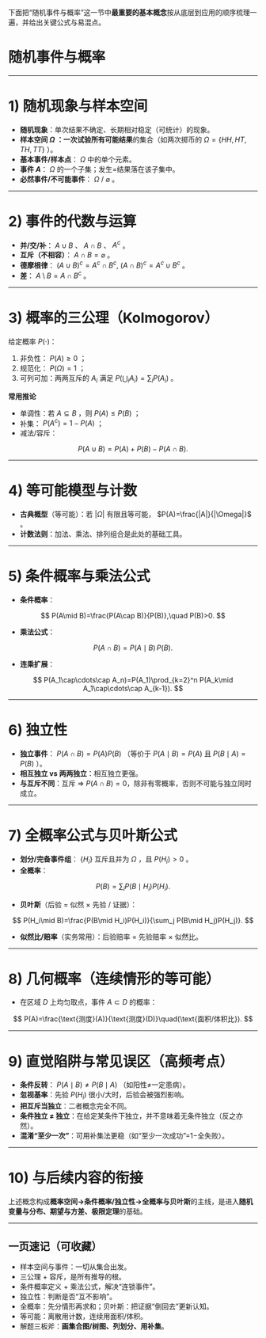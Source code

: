 下面把“随机事件与概率”这一节中**最重要的基本概念**按从底层到应用的顺序梳理一遍，并给出关键公式与易混点。
# 随机事件与概率
---

# 1) 随机现象与样本空间

* **随机现象**：单次结果不确定、长期相对稳定（可统计）的现象。
* **样本空间 $\Omega$ **：一次试验**所有可能结果**的集合（如两次掷币的 $\Omega=\{HH,HT,TH,TT\}$ ）。
* **基本事件/样本点**： $\Omega$ 中的单个元素。
* **事件 $A$**： $\Omega$ 的一个子集；发生=结果落在该子集中。
* **必然事件/不可能事件**： $\Omega$ / $\varnothing$ 。

---

# 2) 事件的代数与运算

* **并/交/补**： $A\cup B$ 、 $A\cap B$ 、 $A^c$ 。
* **互斥（不相容）**： $A\cap B=\varnothing$ 。
* **德摩根律**： $(A\cup B)^c=A^c\cap B^c,\ (A\cap B)^c=A^c\cup B^c$ 。
* **差**： $A\setminus B=A\cap B^c$ 。

---

# 3) 概率的三公理（Kolmogorov）

给定概率 $P(\cdot)$：

1. 非负性： $P(A)\ge0$ ；
2. 规范化： $P(\Omega)=1$ ；
3. 可列可加：两两互斥的 $A_i$ 满足 $P\left(\bigcup_i A_i\right)=\sum_i P(A_i)$ 。

**常用推论**

* 单调性：若 $A\subseteq B$ ，则 $P(A)\le P(B)$ ；
* 补集： $P(A^c)=1-P(A)$ ；
* 减法/容斥：

$$
P(A\cup B)=P(A)+P(B)-P(A\cap B).
$$

---

# 4) 等可能模型与计数

* **古典概型**（等可能）：若 $|\Omega|$ 有限且等可能， $P(A)=\frac{|A|}{|\Omega|}$ 。
* **计数法则**：加法、乘法、排列组合是此处的基础工具。

---

# 5) 条件概率与乘法公式

* **条件概率**：

$$
P(A\mid B)=\frac{P(A\cap B)}{P(B)},\quad P(B)>0.
$$

* **乘法公式**：

$$
P(A\cap B)=P(A\mid B)\,P(B).
$$
* **连乘扩展**：

$$
P(A_1\cap\cdots\cap A_n)=P(A_1)\prod_{k=2}^n P(A_k\mid A_1\cap\cdots\cap A_{k-1}).
$$

---

# 6) 独立性

* **独立事件**： $P(A\cap B)=P(A)P(B)$ （等价于 $P(A\mid B)=P(A)$ 且 $P(B\mid A)=P(B)$ ）。
* **相互独立 vs 两两独立**：相互独立更强。
* **与互斥不同**：互斥 ⇒ $P(A\cap B)=0$，除非有零概率，否则不可能与独立同时成立。

---

# 7) 全概率公式与贝叶斯公式

* **划分/完备事件组**： $\{H_i\}$ 互斥且并为 $\Omega$ ，且 $P(H_i)>0$ 。
* **全概率**：

$$
P(B)=\sum_i P(B\mid H_i)P(H_i).
$$
* **贝叶斯**（后验 = 似然 × 先验 / 证据）：

$$
P(H_i\mid B)=\frac{P(B\mid H_i)P(H_i)}{\sum_j P(B\mid H_j)P(H_j)}.
$$
* **似然比/赔率**（实务常用）：后验赔率 = 先验赔率 × 似然比。

---

# 8) 几何概率（连续情形的等可能）

* 在区域 $D$ 上均匀取点，事件 $A\subset D$ 的概率：

$$
P(A)=\frac{\text{测度}(A)}{\text{测度}(D)}\quad(\text{面积/体积比}).
$$

---

# 9) 直觉陷阱与常见误区（高频考点）

* **条件反转**： $P(A\mid B)\neq P(B\mid A)$ （如阳性≠一定患病）。
* **忽视基率**：先验 $P(H_i)$ 很小/大时，后验会被强烈影响。
* **把互斥当独立**：二者概念完全不同。
* **条件独立 ≠ 独立**：在给定某条件下独立，并不意味着无条件独立（反之亦然）。
* **混淆“至少一次”**：可用补集法更稳（如“至少一次成功”=1−全失败）。

---

# 10) 与后续内容的衔接

上述概念构成**概率空间→条件概率/独立性→全概率与贝叶斯**的主线，是进入**随机变量与分布、期望与方差、极限定理**的基础。

---

## 一页速记（可收藏）

* 样本空间与事件：一切从集合出发。
* 三公理 + 容斥，是所有推导的根。
* 条件概率定义 + 乘法公式，解决“连锁事件”。
* 独立性：判断是否“互不影响”。
* 全概率：先分情形再求和；贝叶斯：把证据“倒回去”更新认知。
* 等可能：离散用计数，连续用面积/体积。
* 解题三板斧：**画集合图/树图、列划分、用补集**。


